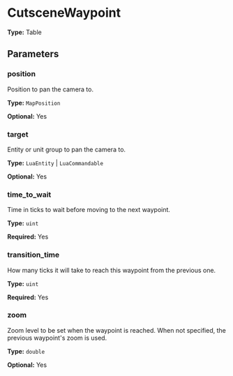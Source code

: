 # CutsceneWaypoint

**Type:** Table

## Parameters

### position

Position to pan the camera to.

**Type:** `MapPosition`

**Optional:** Yes

### target

Entity or unit group to pan the camera to.

**Type:** `LuaEntity` | `LuaCommandable`

**Optional:** Yes

### time_to_wait

Time in ticks to wait before moving to the next waypoint.

**Type:** `uint`

**Required:** Yes

### transition_time

How many ticks it will take to reach this waypoint from the previous one.

**Type:** `uint`

**Required:** Yes

### zoom

Zoom level to be set when the waypoint is reached. When not specified, the previous waypoint's zoom is used.

**Type:** `double`

**Optional:** Yes

